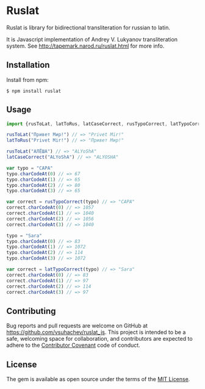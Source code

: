 # Ruslat

Ruslat is library for bidirectional transliteration for russian to latin.

It is Javascript implementation of Andrey V. Lukyanov transliteration system.
See <http://tapemark.narod.ru/ruslat.html> for more info.

## Installation

Install from npm:

    $ npm install ruslat

## Usage

```js
import {rusToLat, latToRus, latCaseCorrect, rusTypoCorrect, latTypoCorrect} from 'ruslat'

rusToLat("Привет Мир!") // => "Privet Mir!"
latToRus("Privet Mir!") // => "Привет Мир!"

rusToLat("АЛЁША") // => "ALYoShA"
latCaseCorrect("ALYoShA") // => "ALYOSHA"

var typo = "CAPA"
typo.charCodeAt(0) // => 67
typo.charCodeAt(1) // => 65
typo.charCodeAt(2) // => 80
typo.charCodeAt(3) // => 65

var correct = rusTypoCorrect(typo) // => "САРА"
correct.charCodeAt(0) // => 1057
correct.charCodeAt(1) // => 1040
correct.charCodeAt(2) // => 1056
correct.charCodeAt(3) // => 1040

typo = "Sаrа"
typo.charCodeAt(0) // => 83
typo.charCodeAt(1) // => 1072
typo.charCodeAt(2) // => 114
typo.charCodeAt(3) // => 1072

var correct = latTypoCorrect(typo) // => "Sara"
correct.charCodeAt(0) // => 83
correct.charCodeAt(1) // => 97
correct.charCodeAt(2) // => 114
correct.charCodeAt(3) // => 97
```

## Contributing

Bug reports and pull requests are welcome on GitHub at
<https://github.com/vsuhachev/ruslat_js>. This
project is intended to be a safe, welcoming space for collaboration, and
contributors are expected to adhere to the
[Contributor Covenant](http://contributor-covenant.org) code of conduct.


## License

The gem is available as open source under the terms of the
[MIT License](http://opensource.org/licenses/MIT).
